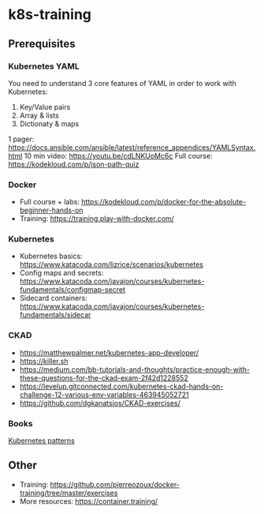 # k8s-training

## Prerequisites 
###  Kubernetes YAML
You need to understand 3 core features of YAML in order to work with Kubernetes:
1. Key/Value pairs
2. Array & lists
3. Dictionaty & maps

1 pager: https://docs.ansible.com/ansible/latest/reference_appendices/YAMLSyntax.html
10 min video: https://youtu.be/cdLNKUoMc6c
Full course: https://kodekloud.com/p/json-path-quiz

### Docker
* Full course + labs: https://kodekloud.com/p/docker-for-the-absolute-beginner-hands-on
* Training: https://training.play-with-docker.com/

### Kubernetes
* Kubernetes basics: https://www.katacoda.com/lizrice/scenarios/kubernetes
* Config maps and secrets: https://www.katacoda.com/javajon/courses/kubernetes-fundamentals/configmap-secret
* Sidecard containers: https://www.katacoda.com/javajon/courses/kubernetes-fundamentals/sidecar

### CKAD
* https://matthewpalmer.net/kubernetes-app-developer/
* https://killer.sh
* https://medium.com/bb-tutorials-and-thoughts/practice-enough-with-these-questions-for-the-ckad-exam-2f42d1228552
* https://levelup.gitconnected.com/kubernetes-ckad-hands-on-challenge-12-various-env-variables-463945052721
* https://github.com/dgkanatsios/CKAD-exercises/

### Books
[Kubernetes patterns](cm-oreilly-kubernetes-patterns.pdf)


## Other
* Training: https://github.com/pierreozoux/docker-training/tree/master/exercises
* More resources: https://container.training/
